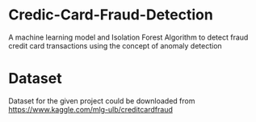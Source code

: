 # Credic-Card-Fraud-Detection
A machine learning model and Isolation Forest Algorithm to detect fraud credit card transactions using the concept of anomaly detection
# Dataset
Dataset for the given project could be downloaded from https://www.kaggle.com/mlg-ulb/creditcardfraud
